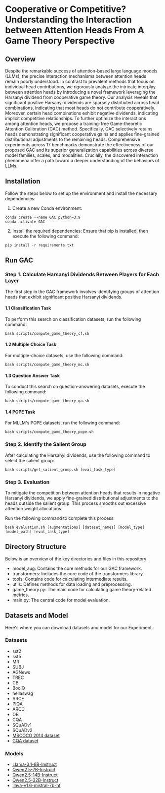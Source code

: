 # Cooperative or Competitive? Understanding the Interaction between Attention Heads From A Game Theory Perspective

## Overview
Despite the remarkable success of attention-based large language models (LLMs), the precise interaction mechanisms between attention heads remain poorly understood.
In contrast to prevalent methods that focus on individual head contributions, we rigorously analyze the intricate interplay between attention heads by introducing a novel framework leveraging the Harsanyi dividend from cooperative game theory.
Our analysis reveals that significant positive Harsanyi dividends are sparsely distributed across head combinations, 
indicating that most heads do not contribute cooperatively. Moreover, certain head combinations exhibit negative dividends, indicating implicit competitive relationships. 
To further optimize the interactions among attention heads, 
we propose a training-free Game-theoretic Attention Calibration (GAC) method. 
Specifically, GAC selectively retains heads demonstrating significant cooperative gains and applies fine-grained distributional adjustments to the remaining heads.
Comprehensive experiments across 17 benchmarks demonstrate the effectiveness of our proposed GAC and its superior generalization capabilities across diverse model families, scales, and modalities.
Crucially, the discovered interaction phenomena offer a path toward a deeper understanding of the behaviors of LLMs.

## Installation

Follow the steps below to set up the environment and install the necessary dependencies:

1. Create a new Conda environment:

```
conda create --name GAC python=3.9
conda activate GAC
```

2. Install the required dependencies: Ensure that pip is installed, then execute the following command:

```
pip install -r requirements.txt
```

## Run GAC

### Step 1. Calculate Harsanyi Dividends Between Players for Each Layer

The first step in the GAC framework involves identifying groups of attention heads that exhibit significant positive Harsanyi dividends.

#### 1.1 Classification Task 
To perform this search on classification datasets, run the following command:

```
bash scripts/compute_game_theory_cf.sh
```

#### 1.2 Multiple Choice Task

For multiple-choice datasets, use the following command:

```
bash scripts/compute_game_theory_mc.sh
```

#### 1.3 Question Answer Task
To conduct this search on question-answering datasets, execute the following command:

```
bash scripts/compute_game_theory_qa.sh
```

#### 1.4 POPE Task
For MLLM's POPE datasets, run the following command:

```
bash scripts/compute_game_theory_pope.sh
```

### Step 2. Identify the Salient Group

After calculating the Harsanyi dividends, use the following command to select the salient group:

```
bash scripts/get_salient_group.sh [eval_task_type]
```

### Step 3. Evaluation

To mitigate the competition between attention heads that results in negative Harsanyi dividends, we apply fine-grained distributional adjustments to the heads outside the salient group. This process smooths out excessive attention weight allocations.

Run the following command to complete this process:

```
bash evaluation.sh [augmentations] [dataset_names] [model_type] [model_path] [eval_task_type]
```

## Directory Structure

Below is an overview of the key directories and files in this repository:

* model_aug:  Contains the core methods for our GAC framework.
* transformers: Includes the core code of the transformers library.
* tools: Contains code for calculating intermediate results.
* utils: Defines methods for data loading and preprocessing.
* game_theory.py: The main code for calculating game theory-related metrics.
* main.py: The central code for model evaluation.


## Datasets and Model

Here's where you can download datasets and model for our Experiment.

### Datasets
* sst2
* sst5
* MR
* SUBJ
* AGNews
* TREC
* CB
* BoolQ
* hellaswag
* ARCE
* PIQA
* ARCC
* OB
* CQA
* SQuADv1
* SQuADv2
* [MSCOCO 2014 dataset](https://cocodataset.org/#home)
* [GQA dataset](https://cs.stanford.edu/people/dorarad/gqa/download.html)

### Models

* [Llama-3.1-8B-Instruct
](https://huggingface.co/meta-llama/Llama-3.1-8B-Instruct)
* [Qwen2.5-7B-Instruct
](https://huggingface.co/Qwen/Qwen2.5-7B-Instruct)
* [Qwen2.5-14B-Instruct](https://huggingface.co/Qwen/Qwen2.5-14B-Instruct)
* [Qwen2.5-32B-Instruct
](https://huggingface.co/Qwen/Qwen2.5-32B-Instruct)
* [llava-v1.6-mistral-7b-hf](https://huggingface.co/llava-hf/llava-v1.6-mistral-7b-hf)